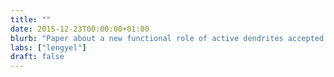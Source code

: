 ```yaml
---
title: ""
date: 2015-12-23T00:00:00+01:00
blurb: "Paper about a new functional role of active dendrites accepted at eLife"
labs: ["lengyel"]
draft: false
---
```

